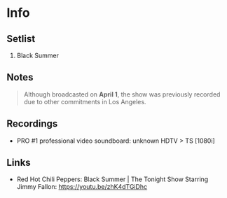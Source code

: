 # Info

## Setlist
1. Black Summer

## Notes
> Although broadcasted on **April 1**, the show was previously recorded due to other commitments in Los Angeles.

## Recordings

* PRO #1 professional video soundboard: unknown HDTV > TS [1080i]

## Links

* Red Hot Chili Peppers: Black Summer | The Tonight Show Starring Jimmy Fallon: https://youtu.be/zhK4dTGiDhc
